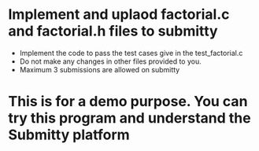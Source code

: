 # Implement and uplaod factorial.c and factorial.h files to submitty
* Implement the code to pass the test cases give in the test_factorial.c
* Do not make any changes in other files provided to you.
* Maximum 3 submissions are allowed on submitty

# This is for a demo purpose. You can try this program and understand the Submitty platform 